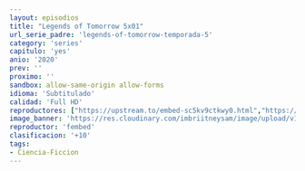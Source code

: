 ```yaml
---
layout: episodios
title: "Legends of Tomorrow 5x01"
url_serie_padre: 'legends-of-tomorrow-temporada-5'
category: 'series'
capitulo: 'yes'
anio: '2020'
prev: ''
proximo: ''
sandbox: allow-same-origin allow-forms
idioma: 'Subtitulado'
calidad: 'Full HD'
reproductores: ["https://upstream.to/embed-sc5kv9ctkwy0.html","https://www.ilovefembed.best/v/1x8g0hjn5ld3838","https://fembed.live/v/z71xdhj2xn51wjm?hls4=yes"]
image_banner: 'https://res.cloudinary.com/imbriitneysam/image/upload/v1546476989/punisher-banner-min.jpg'
reproductor: 'fembed'
clasificacion: '+10'
tags:
- Ciencia-Ficcion
---
```












